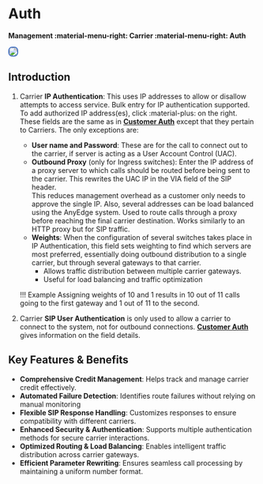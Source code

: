 # Auth

**Management :material-menu-right: Carrier :material-menu-right: Auth**

<img src= "/carrier/img/carrierauth.png" style="border: 2px solid #4472C4; border-radius: 8px;">

## Introduction

1. Carrier **IP Authentication**: This uses IP addresses to allow or disallow attempts to access service. Bulk entry for IP authentication supported.
   To add authorized IP address(es), click :material-plus: on the right. These fields are the same as in [**Customer Auth**](https://docs.connexcs.com/customer/auth/) except that they pertain to Carriers. The only exceptions are:

    + **User name and Password**: These are for the call to connect out to the carrier, if server is acting as a User Account Control (UAC).
    + **Outbound Proxy** (only for Ingress switches): Enter the IP address of a proxy server to which calls should be routed before being sent to the carrier. This rewrites the UAC IP in the VIA field of the SIP header.  
    This reduces management overhead as a customer only needs to approve the single IP. Also, several addresses can be load balanced using the AnyEdge system.
    Used to route calls through a proxy before reaching the final carrier destination.
    Works similarly to an HTTP proxy but for SIP traffic.
    + **Weights**: When the configuration of several switches takes place in IP Authentication, this field sets weighting to find which servers are most preferred, essentially doing outbound distribution to a single carrier, but through several gateways to that carrier.
        + Allows traffic distribution between multiple carrier gateways.
        + Useful for load balancing and traffic optimization

    !!! Example
        Assigning weights of 10 and 1 results in 10 out of 11 calls going to the first gateway and 1 out of 11 to the second.
  
2. Carrier **SIP User Authentication** is only used to allow a carrier to connect to the system, not for outbound connections.
[**Customer Auth**](https://docs.connexcs.com/customer/auth/) gives information on the field details.

## Key Features & Benefits

+ **Comprehensive Credit Management**: Helps track and manage carrier credit effectively.
+ **Automated Failure Detection**: Identifies route failures without relying on manual monitoring
+ **Flexible SIP Response Handling**: Customizes responses to ensure compatibility with different carriers.
+ **Enhanced Security & Authentication**: Supports multiple authentication methods for secure carrier interactions.
+ **Optimized Routing & Load Balancing**: Enables intelligent traffic distribution across carrier gateways.
+ **Efficient Parameter Rewriting**: Ensures seamless call processing by maintaining a uniform number format.
